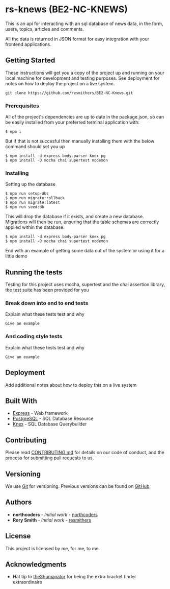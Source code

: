 # rs-knews (BE2-NC-KNEWS)

This is an api for interacting with an sql database of news data, in the form, users, topics, articles and comments.

All the data is returned in JSON format for easy integration with your frontend applications.

## Getting Started

These instructions will get you a copy of the project up and running on your local machine for development and testing purposes. See deployment for notes on how to deploy the project on a live system.

```
git clone https://github.com/resmithers/BE2-NC-Knews.git
```

### Prerequisites

All of the project's dependencies are up to date in the package.json, so can be easily installed from your preferred terminal application with:

```
$ npm i
```

But if that is not succesful then manually installing them with the below command should set you up

```
$ npm install -d express body-parser knex pg
$ npm install -D mocha chai supertest nodemon
```

### Installing

Setting up the database

```
$ npm run setup-dbs
$ npm run migrate:rollback 
$ npm run migrate:latest
$ npm run seed:db
```

This will drop the database if it exists, and create a new database. Migrations will then be run, ensuring that the table schemas are correctly applied within the database. 

```
$ npm install -d express body-parser knex pg
$ npm install -D mocha chai supertest nodemon
```

End with an example of getting some data out of the system or using it for a little demo

## Running the tests

Testing for this project uses mocha, supertest and the chai assertion library, the test suite has been provided for you

### Break down into end to end tests

Explain what these tests test and why

```
Give an example
```

### And coding style tests

Explain what these tests test and why

```
Give an example
```

## Deployment

Add additional notes about how to deploy this on a live system

## Built With

* [Express](https://expressjs.com) - Web framework 
* [PostgreSQL](https://www.postgresql.org) - SQL Database Resource
* [Knex](https://knexjs.org) - SQL Database Querybuilder

## Contributing

Please read [CONTRIBUTING.md](https://gist.github.com/PurpleBooth/b24679402957c63ec426) for details on our code of conduct, and the process for submitting pull requests to us.

## Versioning

We use [Git](http://git-scm.com/) for versioning. Previous versions can be found on [GitHub]()

## Authors

* **northcoders** - *Initial work* - [northcoders](https://github.com/northcoders)
* **Rory Smith** - *Initial work* - [resmithers](https://github.com/resmithers)

## License

This project is licensed by me, for me, to me.

## Acknowledgments

* Hat tip to [theShumanator](https://github.com/theshumanator) for being the extra bracket finder extraordinaire
